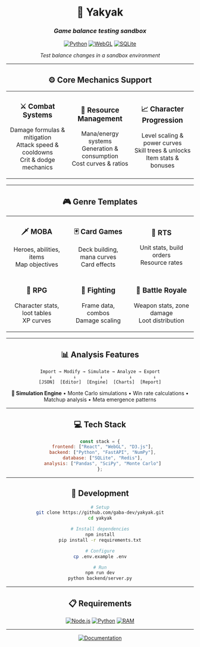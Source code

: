 <div align="center">
 
# 🎲 Yakyak

### *Game balance testing sandbox*
 
[![Python](https://img.shields.io/badge/Python-3776AB?style=for-the-badge&logo=python&logoColor=white)](https://python.org)
[![WebGL](https://img.shields.io/badge/WebGL-990000?style=for-the-badge&logo=webgl&logoColor=white)](https://www.khronos.org/webgl/)
[![SQLite](https://img.shields.io/badge/SQLite-003B57?style=for-the-badge&logo=sqlite&logoColor=white)](https://sqlite.org)

*Test balance changes in a sandbox environment*

---

## ⚙️ Core Mechanics Support

<table>
<tr>
<td align="center" width="33%">

### ⚔️ Combat Systems
Damage formulas & mitigation  
Attack speed & cooldowns  
Crit & dodge mechanics

</td>
<td align="center" width="33%">

### 💎 Resource Management  
Mana/energy systems  
Generation & consumption  
Cost curves & ratios

</td>
<td align="center" width="33%">

### 📈 Character Progression
Level scaling & power curves  
Skill trees & unlocks  
Item stats & bonuses

</td>
</tr>
</table>

---

## 🎮 Genre Templates

<table>
<tr>
<td align="center">

### 🗡️ MOBA
Heroes, abilities, items  
Map objectives

</td>
<td align="center">

### 🃏 Card Games
Deck building, mana curves  
Card effects

</td>
<td align="center">

### 🏰 RTS
Unit stats, build orders  
Resource rates

</td>
</tr>
<tr>
<td align="center">

### 🐉 RPG
Character stats, loot tables  
XP curves

</td>
<td align="center">

### 👊 Fighting
Frame data, combos  
Damage scaling

</td>
<td align="center">

### 🔫 Battle Royale
Weapon stats, zone damage  
Loot distribution

</td>
</tr>
</table>

---

## 📊 Analysis Features

```
Import → Modify → Simulate → Analyze → Export
  ↓        ↓         ↓          ↓        ↓
[JSON]  [Editor]  [Engine]  [Charts]  [Report]
```

**🔬 Simulation Engine** • Monte Carlo simulations • Win rate calculations • Matchup analysis • Meta emergence patterns

---

## 💻 Tech Stack

```javascript
const stack = {
  frontend: ["React", "WebGL", "D3.js"],
  backend: ["Python", "FastAPI", "NumPy"],
  database: ["SQLite", "Redis"],
  analysis: ["Pandas", "SciPy", "Monte Carlo"]
};
```

---

## 🚀 Development

```bash
# Setup
git clone https://github.com/gaba-dev/yakyak.git
cd yakyak

# Install dependencies
npm install
pip install -r requirements.txt

# Configure
cp .env.example .env

# Run
npm run dev
python backend/server.py
```

---

## 📋 Requirements

[![Node.js](https://img.shields.io/badge/Node.js_18+-339933?style=for-the-badge&logo=node.js&logoColor=white)](https://nodejs.org)
[![Python](https://img.shields.io/badge/Python_3.9+-3776AB?style=for-the-badge&logo=python&logoColor=white)](https://python.org)
[![RAM](https://img.shields.io/badge/RAM_4GB+-FF6B6B?style=for-the-badge&logo=memory&logoColor=white)]()

---

[![Documentation](https://img.shields.io/badge/Documentation-3776AB?style=for-the-badge&logo=gitbook&logoColor=white)](https://docs.yakyak.dev)

</div>

